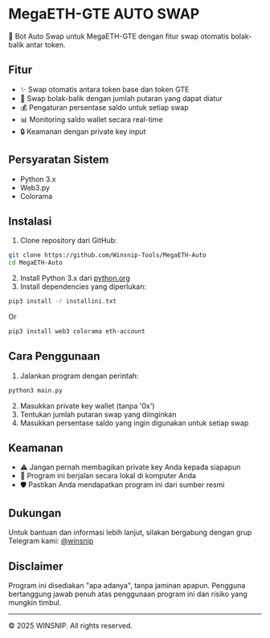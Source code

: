# MegaETH-GTE AUTO SWAP

🚀 Bot Auto Swap untuk MegaETH-GTE dengan fitur swap otomatis bolak-balik antar token.

## Fitur

- ✨ Swap otomatis antara token base dan token GTE
- 🔄 Swap bolak-balik dengan jumlah putaran yang dapat diatur
- 💰 Pengaturan persentase saldo untuk setiap swap
- 📊 Monitoring saldo wallet secara real-time
- 🔒 Keamanan dengan private key input

## Persyaratan Sistem

- Python 3.x
- Web3.py
- Colorama

## Instalasi

1. Clone repository dari GitHub:
```bash
git clone https://github.com/Winsnip-Tools/MegaETH-Auto
cd MegaETH-Auto
```

2. Install Python 3.x dari [python.org](https://python.org)
3. Install dependencies yang diperlukan:
```bash
pip3 install -r installini.txt
```
Or 
```bash
pip3 install web3 colorama eth-account
```

## Cara Penggunaan

1. Jalankan program dengan perintah:
```bash
python3 main.py
```

2. Masukkan private key wallet (tanpa '0x')
3. Tentukan jumlah putaran swap yang diinginkan
4. Masukkan persentase saldo yang ingin digunakan untuk setiap swap

## Keamanan

- ⚠️ Jangan pernah membagikan private key Anda kepada siapapun
- 🔐 Program ini berjalan secara lokal di komputer Anda
- 🛡️ Pastikan Anda mendapatkan program ini dari sumber resmi

## Dukungan

Untuk bantuan dan informasi lebih lanjut, silakan bergabung dengan grup Telegram kami:
[@winsnip](https://t.me/winsnip)

## Disclaimer

Program ini disediakan "apa adanya", tanpa jaminan apapun. Pengguna bertanggung jawab penuh atas penggunaan program ini dan risiko yang mungkin timbul.

---
© 2025 WINSNIP. All rights reserved.
